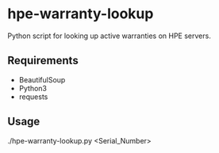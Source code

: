 # hpe-warranty-lookup

Python script for looking up active warranties on HPE servers.

## Requirements
* BeautifulSoup
* Python3
* requests

## Usage
./hpe-warranty-lookup.py <Serial_Number>

